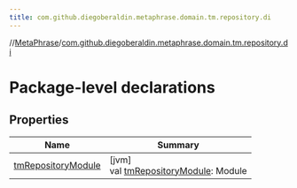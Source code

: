 ```yaml
---
title: com.github.diegoberaldin.metaphrase.domain.tm.repository.di
---
```

//[MetaPhrase](../../index.html)/[com.github.diegoberaldin.metaphrase.domain.tm.repository.di](index.html)



# Package-level declarations



## Properties


| Name | Summary |
|---|---|
| [tmRepositoryModule](tm-repository-module.html) | [jvm]<br>val [tmRepositoryModule](tm-repository-module.html): Module |

